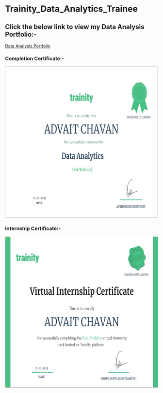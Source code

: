 # Trainity_Data_Analytics_Trainee
## Click the below link to view my Data Analysis Portfolio:-
<a href ="https://github.com/ADVAIT135/Trainity_Data_Analytics_Trainee/blob/main/Trainity%20Data%20Analytics%20Trainee%20Task%209%20-%20ADVAIT%20CHAVAN%20-%20Data%20Analysis%20Portfolio.pdf">Data Analysis Portfolio</a>
<p><h3> Completion Certificate:- </h3></p>
<p align="left"> 
  <img src="https://github.com/ADVAIT135/Trainity_Data_Analytics_Trainee/blob/main/certificate%20--%20Completion.PNG" / height ="500"/ width="800">
</p>
<p><h3> Internship Certificate:- </h3></p>
<p align="left">
  <img src="https://github.com/ADVAIT135/Trainity_Data_Analytics_Trainee/blob/main/certificate%20--%20Internship.PNG" / height ="500"/ width="800">
</p>
